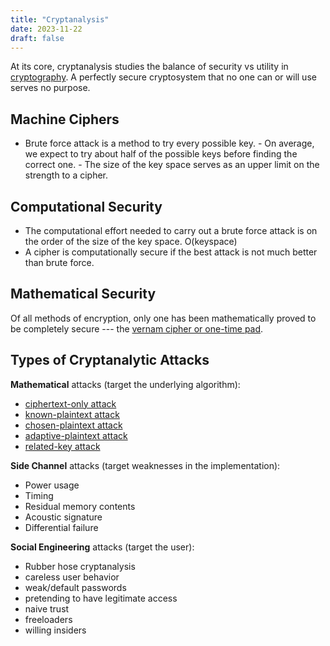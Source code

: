 ```yaml
---
title: "Cryptanalysis"
date: 2023-11-22
draft: false
---
```


At its core, cryptanalysis studies the balance of security vs utility in [cryptography](/cryptography).
A perfectly secure cryptosystem that no one can or will use serves no purpose.

## Machine Ciphers

- Brute force attack is a method to try every possible key.
        - On average, we expect to try about half of the possible keys
          before finding the correct one.
        - The size of the key space serves as an upper limit on the
          strength to a cipher.

## Computational Security

- The computational effort needed to carry out a brute force attack is
  on the order of the size of the key space. O(keyspace)
- A cipher is computationally secure if the best attack is not much
  better than brute force.

## Mathematical Security

Of all methods of encryption, only one has been mathematically proved to
be completely secure --- the [vernam cipher or one-time pad](/vernam-cipher).

## Types of Cryptanalytic Attacks

**Mathematical** attacks (target the underlying algorithm):
- [ciphertext-only attack](https://en.wikipedia.org/wiki/Ciphertext-only_attack)
- [known-plaintext attack](https://en.wikipedia.org/wiki/Known-plaintext_attack)
- [chosen-plaintext attack](https://en.wikipedia.org/wiki/Chosen_plaintext_attack)
- [adaptive-plaintext attack](https://en.wikipedia.org/wiki/Adaptive_chosen_plaintext_attack)
- [related-key attack](https://en.wikipedia.org/wiki/Related-key_attack)

**Side Channel** attacks (target weaknesses in the implementation):
- Power usage
- Timing
- Residual memory contents
- Acoustic signature
- Differential failure

**Social Engineering** attacks (target the user):
- Rubber hose cryptanalysis
- careless user behavior
- weak/default passwords
- pretending to have legitimate access
- naive trust
- freeloaders
- willing insiders
